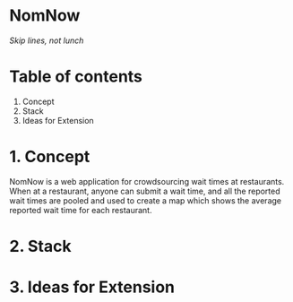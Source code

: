 # NomNow
*Skip lines, not lunch*

# Table of contents
1. Concept
2. Stack
3. Ideas for Extension

# 1. Concept
NomNow is a web application for crowdsourcing wait times at restaurants. When at a restaurant, anyone can submit a wait time, and all the reported wait times are pooled and used to create a map which shows the average reported wait time for each restaurant.

# 2. Stack

# 3. Ideas for Extension


